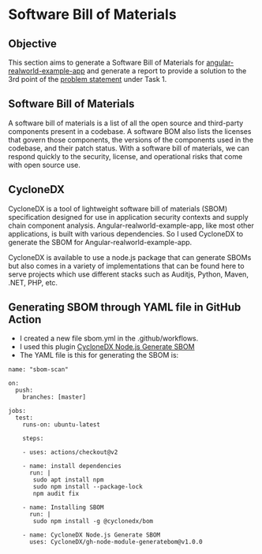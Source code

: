 # Software Bill of Materials

## Objective

This section aims to generate a Software Bill of Materials for [angular-realworld-example-app](https://github.com/gothinkster/angular-realworld-example-app) and generate a report to provide a solution to the 3rd point of the [problem statement](https://cloud-native.netlify.app/problem-statement/) under Task 1.

## Software Bill of Materials

A software bill of materials is a list of all the open source and third-party components present in a codebase. A software BOM also lists the licenses that govern those components, the versions of the components used in the codebase, and their patch status. With a software bill of materials, we can respond quickly to the security, license, and operational risks that come with open source use.

## CycloneDX

CycloneDX is a tool of lightweight software bill of materials (SBOM) specification designed for use in application security contexts and supply chain component analysis. Angular-realworld-example-app, like most other applications, is built with various dependencies. So I used CycloneDX to generate the SBOM for Angular-realworld-example-app.

CycloneDX is available to use a node.js package that can generate SBOMs but also comes in a variety of implementations that can be found here to serve projects which use different stacks such as Auditjs, Python, Maven, .NET, PHP, etc. 

## Generating SBOM through YAML file in GitHub Action

* I created a new file sbom.yml in the .github/workflows.
* I used this plugin [CycloneDX Node.js Generate SBOM](https://github.com/marketplace/actions/cyclonedx-node-js-generate-sbom)
* The YAML file is this for generating the SBOM is:
```
name: "sbom-scan"

on:
  push:
    branches: [master]

jobs:
  test:
    runs-on: ubuntu-latest
    
    steps:
    
    - uses: actions/checkout@v2
      
    - name: install dependencies
      run: | 
       sudo apt install npm
       sudo npm install --package-lock
       npm audit fix
       
    - name: Installing SBOM
      run: |
       sudo npm install -g @cyclonedx/bom
          
    - name: CycloneDX Node.js Generate SBOM
      uses: CycloneDX/gh-node-module-generatebom@v1.0.0
```




